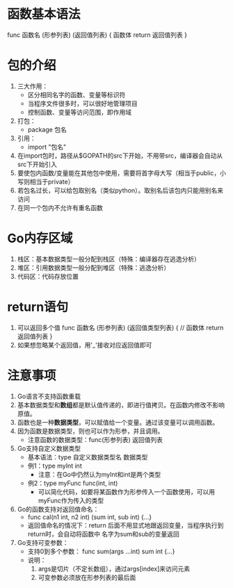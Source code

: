 # 函数基本语法
func 函数名 (形参列表) (返回值列表) {
    函数体
    return 返回值列表
}

# 包的介绍
1. 三大作用：
    - 区分相同名字的函数、变量等标识符
    - 当程序文件很多时，可以很好地管理项目
    - 控制函数、变量等访问范围，即作用域
2. 打包：
    - package 包名
3. 引用：
    - import "包名"
4. 在import包时，路径从$GOPATH的src下开始，不用带src，编译器会自动从src下开始引入
5. 要使包内函数/变量能在其他包中使用，需要将首字母大写（相当于public，小写则相当于private）
6. 若包名过长，可以给包取别名（类似python）。取别名后该包内只能用别名来访问
7. 在同一个包内不允许有重名函数

# Go内存区域
1. 栈区：基本数据类型一般分配到栈区（特殊：编译器存在逃逸分析）
2. 堆区：引用数据类型一般分配到堆区（特殊：逃逸分析）
3. 代码区：代码存放位置

# return语句
1. 可以返回多个值
    func 函数名 (形参列表) (返回值类型列表) {
        // 函数体
        return 返回值列表
    }
2. 如果想忽略某个返回值，用'_'接收对应返回值即可

# 注意事项
1. Go语言不支持函数重载
2. 基本数据类型和**数组**都是默认值传递的，即进行值拷贝。在函数内修改不影响原值。
3. 函数也是一种**数据类型**，可以赋值给一个变量。通过该变量可以调用函数。
4. 因为函数是数据类型，则也可以作为形参，并且调用。
    - 注意函数的数据类型：func(形参列表) 返回值列表
5. Go支持自定义数据类型
    - 基本语法：type 自定义数据类型名 数据类型
    - 例1：type myInt int
        - 注意：在Go中仍然认为myInt和int是两个类型
    - 例2：type myFunc func(int, int)
        - 可以简化代码，如要将某函数作为形参传入一个函数使用，可以用myFunc作为传入的类型
6. Go的函数支持对返回值命名：
    - func cal(n1 int, n2 int) (sum int, sub int) {...}
    - 返回值命名的情况下：return 后面不用显式地跟返回变量，当程序执行到return时，会自动将函数中
    名字为sum和sub的变量返回
7. Go支持可变参数：
    - 支持0到多个参数：
        func sum(args ...int) sum int {...}
    - 说明：
        1. args是切片（不定长数组），通过args[index]来访问元素
        2. 可变参数必须放在形参列表的最后面